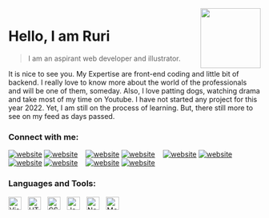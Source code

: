 <div id="top"></div>
<img src="https://scontent-xsp1-1.xx.fbcdn.net/v/t39.30808-6/241266786_1339378069837667_5189927465329569184_n.jpg?_nc_cat=105&ccb=1-5&_nc_sid=174925&_nc_ohc=UyUxuI1-HKkAX9dXhFL&_nc_oc=AQnmWquiIIvIWcrbg88tSMS_VsrgDJ9nQlAcP-TbkAV8rwX2JZMq936oP2Q9tKhf9ilabrsPg8kY06EZNgtYQaJf&_nc_ht=scontent-xsp1-1.xx&oh=00_AT-l6KkeTmhnRDIW6BKSM2ftRl3oovZSXDWxOPETGFJe0g&oe=6216A888" align="right" width="120"/>

# Hello, I am Ruri 
> I am an aspirant web developer and illustrator.

It is nice to see you. My Expertise are front-end coding and little bit of backend. I really love to know more about the world of the professionals and will be one of them, someday. Also, I love patting dogs, watching drama and take most of my time on Youtube. I have not started any project for this year 2022. Yet, I am still on the process of learning. But, there still more to see on my feed as days passed.

### Connect with me:

[![website](./img/globe-light.svg)](https://codestackr.com#gh-light-mode-only)
[![website](./img/globe-dark.svg)](https://codestackr.com#gh-dark-mode-only)
&nbsp;&nbsp;
[![website](./img/youtube-light.svg)](https://youtube.com/codestackr#gh-light-mode-only)
[![website](./img/youtube-dark.svg)](https://youtube.com/codestackr#gh-dark-mode-only)
&nbsp;&nbsp;
[![website](./img/twitter-light.svg)](https://twitter.com/codestackr#gh-light-mode-only)
[![website](./img/twitter-dark.svg)](https://twitter.com/codestackr#gh-dark-mode-only)
&nbsp;&nbsp;
[![website](./img/linkedin-light.svg)](https://linkedin.com/in/codeSTACKr#gh-light-mode-only)
[![website](./img/linkedin-dark.svg)](https://linkedin.com/in/codeSTACKr#gh-dark-mode-only)
&nbsp;&nbsp;
[![website](./img/instagram-light.svg)](https://instagram.com/codeSTACKr#gh-light-mode-only)
[![website](./img/instagram-dark.svg)](https://instagram.com/codeSTACKr#gh-dark-mode-only)

### Languages and Tools:

<img align="left" alt="Visual Studio Code" width="26px" src="https://cdn.jsdelivr.net/gh/devicons/devicon/icons/vscode/vscode-original.svg" style="padding-right:10px;" />
<img align="left" alt="HTML5" width="26px" src="https://cdn.jsdelivr.net/gh/devicons/devicon/icons/html5/html5-original.svg" style="padding-right:10px;" />
<img align="left" alt="CSS3" width="26px" src="https://cdn.jsdelivr.net/gh/devicons/devicon/icons/css3/css3-original.svg" style="padding-right:10px;" />
<img align="left" alt="JavaScript" width="26px" src="https://cdn.jsdelivr.net/gh/devicons/devicon/icons/javascript/javascript-original.svg" style="padding-right:10px;" />
<img align="left" alt="Node.js" width="26px" src="https://cdn.jsdelivr.net/gh/devicons/devicon/icons/nodejs/nodejs-original.svg" style="padding-right:10px;" />
<img align="left" alt="MongoDB" width="26px" src="https://cdn.jsdelivr.net/gh/devicons/devicon/icons/mongodb/mongodb-original.svg" style="padding-right:10px;" />
<br />
